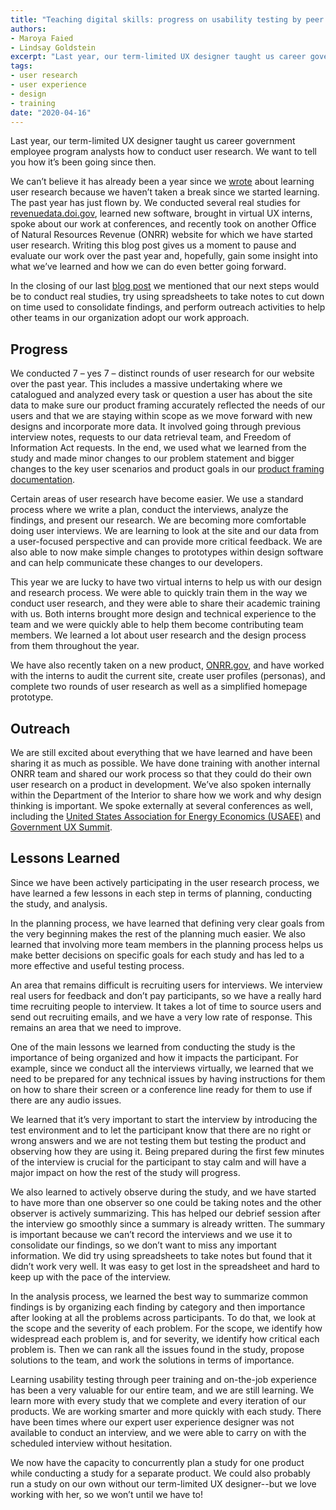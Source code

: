 ```yaml
---
title: "Teaching digital skills: progress on usability testing by peer training"
authors:
- Maroya Faied
- Lindsay Goldstein
excerpt: "Last year, our term-limited UX designer taught us career government employee program analysts how to conduct user research. We want to tell you how it’s been going since then."
tags:
- user research
- user experience
- design
- training
date: "2020-04-16"
---
```


Last year, our term-limited UX designer taught us career government employee program analysts how to conduct user research. We want to tell you how it’s been going since then.

We can’t believe it has already been a year since we [wrote](https://revenuedata.doi.gov/blog/usability-testing-training/) about learning user research because we haven’t taken a break since we started learning. The past year has just flown by. We conducted several real studies for [revenuedata.doi.gov](https://revenuedata.doi.gov), learned new software, brought in virtual UX interns, spoke about our work at conferences, and recently took on another Office of Natural Resources Revenue (ONRR) website for which we have started user research. Writing this blog post gives us a moment to pause and evaluate our work over the past year and, hopefully, gain some insight into what we’ve learned and how we can do even better going forward.

In the closing of our last [blog post](https://revenuedata.doi.gov/blog/usability-testing-training/) we mentioned that our next steps would be to conduct real studies, try using spreadsheets to take notes to cut down on time used to consolidate findings, and perform outreach activities to help other teams in our organization adopt our work approach.

## Progress

We conducted 7 – yes 7 – distinct rounds of user research for our website over the past year. This includes a massive undertaking where we catalogued and analyzed every task or question a user has about the site data to make sure our product framing accurately reflected the needs of our users and that we are staying within scope as we move forward with new designs and incorporate more data. It involved going through previous interview notes, requests to our data retrieval team, and Freedom of Information Act requests. In the end, we used what we learned from the study and made minor changes to our problem statement and bigger changes to the key user scenarios and product goals in our [product framing documentation](https://github.com/ONRR/doi-extractives-data/wiki/Product-framing).

Certain areas of user research have become easier. We use a standard process where we write a plan, conduct the interviews, analyze the findings, and present our research. We are becoming more comfortable doing user interviews. We are learning to look at the site and our data from a user-focused perspective and can provide more critical feedback. We are also able to now make simple changes to prototypes within design software and can help communicate these changes to our developers.

This year we are lucky to have two virtual interns to help us with our design and research process. We were able to quickly train them in the way we conduct user research, and they were able to share their academic training with us. Both interns brought more design and technical experience to the team and we were quickly able to help them become contributing team members. We learned a lot about user research and the design process from them throughout the year.

We have also recently taken on a new product, [ONRR.gov](https://onrr.gov), and have worked with the interns to audit the current site, create user profiles (personas), and complete two rounds of user research as well as a simplified homepage prototype.

## Outreach

We are still excited about everything that we have learned and have been sharing it as much as possible. We have done training with another internal ONRR team and shared our work process so that they could do their own user research on a product in development. We’ve also spoken internally within the Department of the Interior to share how we work and why design thinking is important. We spoke externally at several conferences as well, including the [United States Association for Energy Economics (USAEE)](https://www.usaee.org/) and [Government UX Summit]( https://digital.gov/event/2019/05/15/2019-government-ux-summit/).

## Lessons Learned

Since we have been actively participating in the user research process, we have learned a few lessons in each step in terms of planning, conducting the study, and analysis.

In the planning process, we have learned that defining very clear goals from the very beginning makes the rest of the planning much easier. We also learned that involving more team members in the planning process helps us make better decisions on specific goals for each study and has led to a more effective and useful testing process.

An area that remains difficult is recruiting users for interviews. We interview real users for feedback and don’t pay participants, so we have a really hard time recruiting people to interview. It takes a lot of time to source users and send out recruiting emails, and we have a very low rate of response. This remains an area that we need to improve.

One of the main lessons we learned from conducting the study is the importance of being organized and how it impacts the participant. For example, since we conduct all the interviews virtually, we learned that we need to be prepared for any technical issues by having instructions for them on how to share their screen or a conference line ready for them to use if there are any audio issues.

We learned that it’s very important to start the interview by introducing the test environment and to let the participant know that there are no right or wrong answers and we are not testing them but testing the product and observing how they are using it. Being prepared during the first few minutes of the interview is crucial for the participant to stay calm and will have a major impact on how the rest of the study will progress.

We also learned to actively observe during the study, and we have started to have more than one observer so one could be taking notes and the other observer is actively summarizing. This has helped our debrief session after the interview go smoothly since a summary is already written. The summary is important because we can’t record the interviews and we use it to consolidate our findings, so we don’t want to miss any important information. We did try using spreadsheets to take notes but found that it didn’t work very well. It was easy to get lost in the spreadsheet and hard to keep up with the pace of the interview.

In the analysis process, we learned the best way to summarize common findings is by organizing each finding by category and then importance after looking at all the problems across participants. To do that, we look at the scope and the severity of each problem. For the scope, we identify how widespread each problem is, and for severity, we identify how critical each problem is. Then we can rank all the issues found in the study, propose solutions to the team, and work the solutions in terms of importance.

Learning usability testing through peer training and on-the-job experience has been a very valuable for our entire team, and we are still learning. We learn more with every study that we complete and every iteration of our products. We are working smarter and more quickly with each study. There have been times where our expert user experience designer was not available to conduct an interview, and we were able to carry on with the scheduled interview without hesitation.

We now have the capacity to concurrently plan a study for one product while conducting a study for a separate product. We could also probably run a study on our own without our term-limited UX designer--but we love working with her, so we won’t until we have to!

